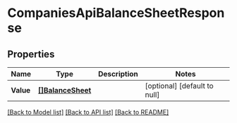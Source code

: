 # CompaniesApiBalanceSheetResponse

## Properties
Name | Type | Description | Notes
------------ | ------------- | ------------- | -------------
**Value** | [**[]BalanceSheet**](balanceSheet.md) |  | [optional] [default to null]

[[Back to Model list]](../README.md#documentation-for-models) [[Back to API list]](../README.md#documentation-for-api-endpoints) [[Back to README]](../README.md)


